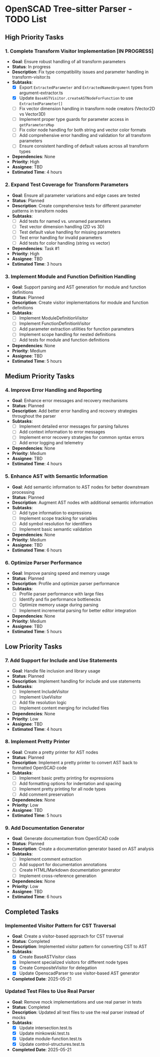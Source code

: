 # OpenSCAD Tree-sitter Parser - TODO List

## High Priority Tasks

### 1. Complete Transform Visitor Implementation [IN PROGRESS]
- **Goal**: Ensure robust handling of all transform parameters
- **Status**: In progress
- **Description**: Fix type compatibility issues and parameter handling in transform-visitor.ts
- **Subtasks**:
  - [x] Export `ExtractedParameter` and `ExtractedNamedArgument` types from argument-extractor.ts
  - [x] Update `BaseASTVisitor.createASTNodeForFunction` to use `ExtractedParameter[]`
  - [ ] Fix vector dimension handling in transform node creators (Vector2D vs Vector3D)
  - [ ] Implement proper type guards for parameter access in `getParametersMap`
  - [ ] Fix color node handling for both string and vector color formats
  - [ ] Add comprehensive error handling and validation for all transform parameters
  - [ ] Ensure consistent handling of default values across all transform types
- **Dependencies**: None
- **Priority**: High
- **Assignee**: TBD
- **Estimated Time**: 4 hours

### 2. Expand Test Coverage for Transform Parameters
- **Goal**: Ensure all parameter variations and edge cases are tested
- **Status**: Planned
- **Description**: Create comprehensive tests for different parameter patterns in transform nodes
- **Subtasks**:
  - [ ] Add tests for named vs. unnamed parameters
  - [ ] Test vector dimension handling (2D vs 3D)
  - [ ] Test default value handling for missing parameters
  - [ ] Test error handling for invalid parameters
  - [ ] Add tests for color handling (string vs vector)
- **Dependencies**: Task #1
- **Priority**: High
- **Assignee**: TBD
- **Estimated Time**: 3 hours

### 3. Implement Module and Function Definition Handling
- **Goal**: Support parsing and AST generation for module and function definitions
- **Status**: Planned
- **Description**: Create visitor implementations for module and function definitions
- **Subtasks**:
  - [ ] Implement ModuleDefinitionVisitor
  - [ ] Implement FunctionDefinitionVisitor
  - [ ] Add parameter extraction utilities for function parameters
  - [ ] Implement scope handling for nested definitions
  - [ ] Add tests for module and function definitions
- **Dependencies**: None
- **Priority**: Medium
- **Assignee**: TBD
- **Estimated Time**: 5 hours

## Medium Priority Tasks

### 4. Improve Error Handling and Reporting
- **Goal**: Enhance error messages and recovery mechanisms
- **Status**: Planned
- **Description**: Add better error handling and recovery strategies throughout the parser
- **Subtasks**:
  - [ ] Implement detailed error messages for parsing failures
  - [ ] Add context information to error messages
  - [ ] Implement error recovery strategies for common syntax errors
  - [ ] Add error logging and telemetry
- **Dependencies**: None
- **Priority**: Medium
- **Assignee**: TBD
- **Estimated Time**: 4 hours

### 5. Enhance AST with Semantic Information
- **Goal**: Add semantic information to AST nodes for better downstream processing
- **Status**: Planned
- **Description**: Augment AST nodes with additional semantic information
- **Subtasks**:
  - [ ] Add type information to expressions
  - [ ] Implement scope tracking for variables
  - [ ] Add symbol resolution for identifiers
  - [ ] Implement basic semantic validation
- **Dependencies**: None
- **Priority**: Medium
- **Assignee**: TBD
- **Estimated Time**: 6 hours

### 6. Optimize Parser Performance
- **Goal**: Improve parsing speed and memory usage
- **Status**: Planned
- **Description**: Profile and optimize parser performance
- **Subtasks**:
  - [ ] Profile parser performance with large files
  - [ ] Identify and fix performance bottlenecks
  - [ ] Optimize memory usage during parsing
  - [ ] Implement incremental parsing for better editor integration
- **Dependencies**: None
- **Priority**: Medium
- **Assignee**: TBD
- **Estimated Time**: 5 hours

## Low Priority Tasks

### 7. Add Support for Include and Use Statements
- **Goal**: Handle file inclusion and library usage
- **Status**: Planned
- **Description**: Implement handling for include and use statements
- **Subtasks**:
  - [ ] Implement IncludeVisitor
  - [ ] Implement UseVisitor
  - [ ] Add file resolution logic
  - [ ] Implement content merging for included files
- **Dependencies**: None
- **Priority**: Low
- **Assignee**: TBD
- **Estimated Time**: 4 hours

### 8. Implement Pretty Printer
- **Goal**: Create a pretty printer for AST nodes
- **Status**: Planned
- **Description**: Implement a pretty printer to convert AST back to formatted OpenSCAD code
- **Subtasks**:
  - [ ] Implement basic pretty printing for expressions
  - [ ] Add formatting options for indentation and spacing
  - [ ] Implement pretty printing for all node types
  - [ ] Add comment preservation
- **Dependencies**: None
- **Priority**: Low
- **Assignee**: TBD
- **Estimated Time**: 5 hours

### 9. Add Documentation Generator
- **Goal**: Generate documentation from OpenSCAD code
- **Status**: Planned
- **Description**: Create a documentation generator based on AST analysis
- **Subtasks**:
  - [ ] Implement comment extraction
  - [ ] Add support for documentation annotations
  - [ ] Create HTML/Markdown documentation generator
  - [ ] Implement cross-reference generation
- **Dependencies**: None
- **Priority**: Low
- **Assignee**: TBD
- **Estimated Time**: 6 hours

## Completed Tasks

### Implemented Visitor Pattern for CST Traversal
- **Goal**: Create a visitor-based approach for CST traversal
- **Status**: Completed
- **Description**: Implemented visitor pattern for converting CST to AST
- **Subtasks**:
  - [x] Create BaseASTVisitor class
  - [x] Implement specialized visitors for different node types
  - [x] Create CompositeVisitor for delegation
  - [x] Update OpenscadParser to use visitor-based AST generator
- **Completed Date**: 2025-05-21

### Updated Test Files to Use Real Parser
- **Goal**: Remove mock implementations and use real parser in tests
- **Status**: Completed
- **Description**: Updated all test files to use the real parser instead of mocks
- **Subtasks**:
  - [x] Update intersection.test.ts
  - [x] Update minkowski.test.ts
  - [x] Update module-function.test.ts
  - [x] Update control-structures.test.ts
- **Completed Date**: 2025-05-21